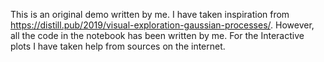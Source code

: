 This is an original demo written by me. I have taken inspiration from
https://distill.pub/2019/visual-exploration-gaussian-processes/. However, all the code in 
the notebook has been written by me. For the Interactive plots I have taken help from
sources on the internet. 
